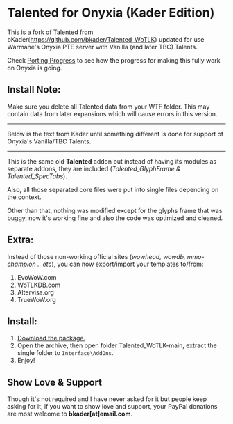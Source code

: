 # Talented for Onyxia (Kader Edition)

This is a fork of Talented from bKader(https://github.com/bkader/Talented_WoTLK) updated for use Warmane's Onyxia PTE server with Vanilla (and later TBC) Talents.

Check [Porting Progress](Porting-Progess.md) to see how the progress for making this fully work on Onyxia is going.

## Install Note:
Make sure you delete all Talented data from your WTF folder.  This may contain data from later expansions which will cause errors in this version.

---
Below is the text from Kader until something different is done for support of Onyxia's Vanilla/TBC Talents.

---
This is the same old **Talented** addon but instead of having its modules as separate addons, they are included (_Talented\_GlyphFrame & Talented\_SpecTabs_).

Also, all those separated core files were put into single files depending on the context.

Other than that, nothing was modified except for the glyphs frame that was buggy, now it's working fine and also the code was optimized and cleaned.

## Extra:

Instead of those non-working official sites (_wowhead, wowdb, mmo-champion .. etc_), you can now export/import your templates to/from:

1. EvoWoW.com
2. WoTLKDB.com
3. Altervisa.org
4. TrueWoW.org

## Install:

1. [Download the package.](https://github.com/bkader/Talented_WoTLK/archive/refs/heads/main.zip)
2. Open the archive, then open folder Talented_WoTLK-main, extract the single folder to `Interface\AddOns`.
3. Enjoy!

## Show Love & Support

Though it's not required and I have never asked for it but people keep asking for it, if you want to show love and support, your PayPal donations are most welcome to **bkader[at]email.com**.
